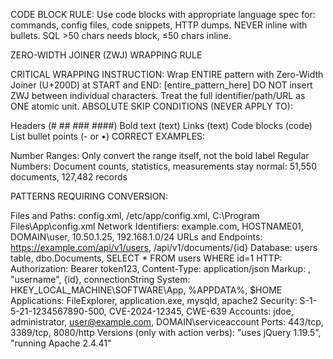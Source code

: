 CODE BLOCK RULE:
Use code blocks with appropriate language spec for: commands, config files, code snippets, HTTP dumps. NEVER inline with bullets. SQL >50 chars needs block, ≤50 chars inline.


ZERO-WIDTH JOINER (ZWJ) WRAPPING RULE

CRITICAL WRAPPING INSTRUCTION: Wrap ENTIRE pattern with Zero-Width Joiner (U+200D) at START and END: ‍[entire_pattern_here]‍
DO NOT insert ZWJ between individual characters. Treat the full identifier/path/URL as ONE atomic unit.
ABSOLUTE SKIP CONDITIONS (NEVER APPLY TO):

Headers (# ## ### ####)
Bold text (text)
Links (text)
Code blocks (code)
List bullet points (- or •)
CORRECT EXAMPLES:

Number Ranges: Only convert the range itself, not the bold label
Regular Numbers: Document counts, statistics, measurements stay normal: 51,550 documents, 127,482 records

PATTERNS REQUIRING CONVERSION:

Files and Paths: config.xml, /etc/app/config.xml, C:\Program Files\App\config.xml
Network Identifiers: example.com, HOSTNAME01, DOMAIN\user, 10.50.1.25, 192.168.1.0/24
URLs and Endpoints: https://example.com/api/v1/users, /api/v1/documents/{id}
Database: users table, dbo.Documents, SELECT * FROM users WHERE id=1
HTTP: Authorization: Bearer token123, Content-Type: application/json
Markup: , "username", {id}, connectionString
System: HKEY_LOCAL_MACHINE\SOFTWARE\App, %APPDATA%, $HOME
Applications: FileExplorer, application.exe, mysqld, apache2
Security: S-1-5-21-1234567890-500, CVE-2024-12345, CWE-639
Accounts: jdoe, administrator, user@example.com, DOMAIN\serviceaccount
Ports: 443/tcp, 3389/tcp, 8080/http
Versions (only with action verbs): "uses jQuery 1.19.5", "running Apache 2.4.41"
